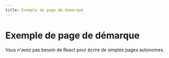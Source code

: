 ```yaml
---
title: Exemple de page de démarque
---
```


# Exemple de page de démarque

Vous n'avez pas besoin de React pour écrire de simples pages autonomes.
